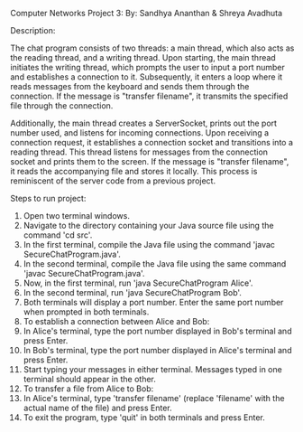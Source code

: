 Computer Networks Project 3: 
By: Sandhya Ananthan & Shreya Avadhuta

Description:

The chat program consists of two threads: a main thread, which also acts as the reading thread, and a writing thread. Upon starting, the main thread initiates the writing thread, which prompts the user to input a port number and establishes a connection to it. Subsequently, it enters a loop where it reads messages from the keyboard and sends them through the connection. If the message is "transfer filename", it transmits the specified file through the connection.

Additionally, the main thread creates a ServerSocket, prints out the port number used, and listens for incoming connections. Upon receiving a connection request, it establishes a connection socket and transitions into a reading thread. This thread listens for messages from the connection socket and prints them to the screen. If the message is "transfer filename", it reads the accompanying file and stores it locally. This process is reminiscent of the server code from a previous project.

Steps to run project:

1. Open two terminal windows.
2. Navigate to the directory containing your Java source file using the command 'cd src'.
3. In the first terminal, compile the Java file using the command 'javac SecureChatProgram.java'.
4. In the second terminal, compile the Java file using the same command 'javac SecureChatProgram.java'.
5. Now, in the first terminal, run 'java SecureChatProgram Alice'.
6. In the second terminal, run 'java SecureChatProgram Bob'.
7. Both terminals will display a port number. Enter the same port number when prompted in both terminals.
8. To establish a connection between Alice and Bob:
9. In Alice's terminal, type the port number displayed in Bob's terminal and press Enter.
10. In Bob's terminal, type the port number displayed in Alice's terminal and press Enter.
11. Start typing your messages in either terminal. Messages typed in one terminal should appear in the other.
12. To transfer a file from Alice to Bob:
13. In Alice's terminal, type 'transfer filename' (replace 'filename' with the actual name of the file) and press Enter.
14. To exit the program, type 'quit' in both terminals and press Enter.
